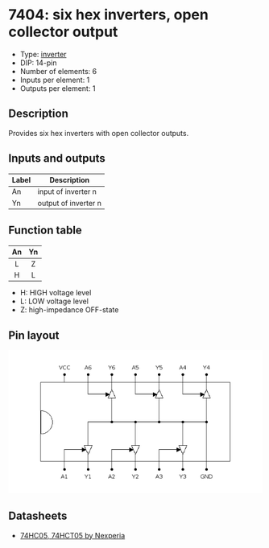 # 7404: six hex inverters, open collector output

- Type: [inverter](inverters.md)
- DIP: 14-pin
- Number of elements: 6
- Inputs per element: 1
- Outputs per element: 1

## Description

Provides six hex inverters with open collector outputs.

## Inputs and outputs

| Label | Description          |
| ----- | -------------------- |
| An    | input of inverter n  |
| Yn    | output of inverter n |

## Function table

| An  | Yn  |
|:---:|:---:|
| L   | Z   |
| H   | L   |

- H: HIGH voltage level
- L: LOW voltage level
- Z: high-impedance OFF-state

## Pin layout

![](../dia/7405-dip.png)

## Datasheets

- [74HC05, 74HCT05 by Nexperia](https://assets.nexperia.com/documents/data-sheet/74HC_HCT04.pdf)
